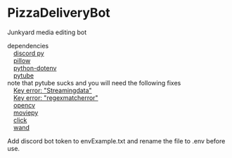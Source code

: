 # PizzaDeliveryBot
Junkyard media editing bot

dependencies  
  &emsp;[discord py](https://discordpy.readthedocs.io/en/stable/intro.html)  
  &emsp;[pillow](https://pillow.readthedocs.io/en/stable/installation.html)  
  &emsp;[python-dotenv](https://pypi.org/project/python-dotenv/)  
  &emsp;[pytube](https://pytube.io/en/latest/user/install.html)  
    note that pytube sucks and you will need the following fixes  
	&emsp;[Key error: "Streamingdata"](https://github.com/pytube/pytube/issues/1553)  
	&emsp;[Key error: "regexmatcherror"](https://stackoverflow.com/questions/70776558/pytube-exceptions-regexmatcherror-init-could-not-find-match-for-w-w)  
  &emsp;[opencv](https://pypi.org/project/opencv-python/)  
  &emsp;[moviepy](https://zulko.github.io/moviepy/install.html)  
  &emsp;[click](https://click.palletsprojects.com/en/8.1.x/)  
  &emsp;[wand](https://docs.wand-py.org/en/0.6.11/)  

Add discord bot token to envExample.txt and rename the file to .env before use.
